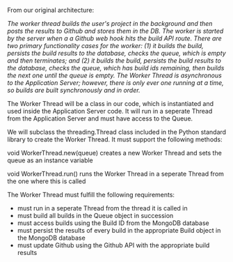 From our original architecture:

*The worker thread builds the user's project in the background and then posts the results to Github and stores them in the DB. The worker is started by the server when a a Github web hook hits the build API route. There are two primary functionality cases for the worker: (1) it builds the build, persists the build results to the database, checks the queue, which is empty and then terminates; and (2) it builds the build, persists the build results to the database, checks the queue, which has build ids remaining, then builds the next one until the queue is empty. The Worker Thread is asynchronous to the Application Server; however, there is only ever one running at a time, so builds are built synchronously and in order.*

The Worker Thread will be a class in our code, which is instantiated and used inside the Application Server code. It will run in a seperate Thread from the Application Server and must have access to the Queue.

We will subclass the threading.Thread class included in the Python standard library to create the Worker Thread. It must support the following methods:

void WorkerThread.new(queue)
    creates a new Worker Thread and sets the queue as an instance variable

void WorkerThread.run()
    runs the Worker Thread in a seperate Thread from the one where this is called

The Worker Thread must fulfill the following requirements:

* must run in a seperate Thread from the thread it is called in
* must build all builds in the Queue object in succession
* must access builds using the Build ID from the MongoDB database
* must persist the results of every build in the appropriate Build object in the MongoDB database
* must update Github using the Github API with the appropriate build results